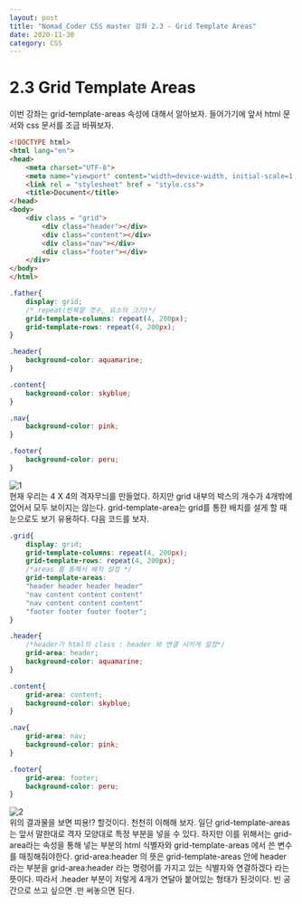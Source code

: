 ```yaml
---
layout: post
title: "Nomad_Coder CSS master 강좌 2.3 - Grid Template Areas"
date: 2020-11-30
category: CSS
---
```

# 2.3 Grid Template Areas
이번 강좌는 grid-template-areas 속성에 대해서 알아보자. 들어가기에 앞서 html 문서와 css 문서를 조금 바꿔보자.
```html
<!DOCTYPE html>
<html lang="en">
<head>
    <meta charset="UTF-8">
    <meta name="viewport" content="width=device-width, initial-scale=1.0">
    <link rel = "stylesheet" href = "style.css">
    <title>Document</title>
</head>
<body>
    <div class = "grid">
        <div class="header"></div>
        <div class="content"></div>
        <div class="nav"></div>
        <div class="footer"></div>
    </div>
</body>
</html>
```

```css
.father{
    display: grid;
    /* repeat(반복할 갯수, 요소의 크기)*/
    grid-template-columns: repeat(4, 200px);
    grid-template-rows: repeat(4, 200px);
}

.header{
    background-color: aquamarine;
}

.content{
    background-color: skyblue;
}

.nav{
    background-color: pink;
}

.footer{
    background-color: peru;
}
```
![1](https://user-images.githubusercontent.com/60607880/100735878-474b3200-3415-11eb-81c1-a166578c6d62.PNG)   
현재 우리는 4 X 4의 격자무늬를 만들었다. 하지만 grid 내부의 박스의 개수가 4개밖에 없어서 모두 보이지는 않는다. grid-template-area는 grid를 통한 배치를 설게 할 때 눈으로도 보기 유용하다. 다음 코드를 보자.
```css
.grid{
    display: grid;
    grid-template-columns: repeat(4, 200px);
    grid-template-rows: repeat(4, 200px);
    /*areas 를 통해서 배치 설정 */
    grid-template-areas: 
    "header header header header"
    "nav content content content"
    "nav content content content"
    "footer footer footer footer";
}

.header{
    /*header가 html의 class : header 와 연결 시키게 설정*/
    grid-area: header;
    background-color: aquamarine;
}

.content{
    grid-area: content;
    background-color: skyblue;
}

.nav{
    grid-area: nav;
    background-color: pink;
}

.footer{
    grid-area: footer;
    background-color: peru;
}
```
![2](https://user-images.githubusercontent.com/60607880/100736621-5f6f8100-3416-11eb-970a-fcbe366073c5.PNG)   
위의 결과물을 보면 띠용!? 할것이다. 천천히 이해해 보자. 일단 grid-template-areas는 앞서 말한대로 격자 모양대로 특정 부분을 넣을 수 있다. 하지만 이를 위해서는 grid-area라는 속성을 통해 넣는 부분의 html 식별자와 grid-template-areas 에서 쓴 변수를 매칭해줘야한다. grid-area:header 의 뜻은 grid-template-areas 안에 header 라는 부분을 grid-area:header 라는 명령어를 가지고 있는 식별자와 연결하겠다 라는 뜻이다. 따라서 .header 부분이 저렇게 4개가 연달아 붙어있는 형태가 된것이다. 빈 공간으로 쓰고 싶으면 .만 써놓으면 된다.